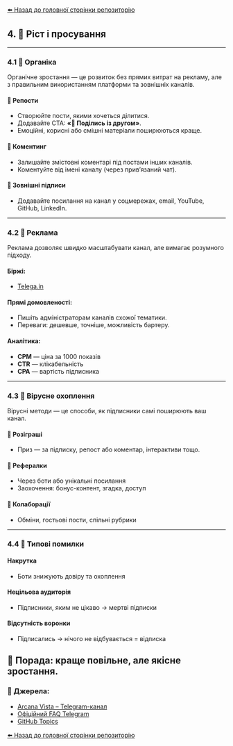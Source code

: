 <!--
Title: Ріст і просування Telegram-каналу
Description: Органіка, реклама, вірусні механіки та типові помилки при просуванні Telegram-каналу.
Author: Arcana Vista
URL: https://t.me/+OU1lpTQbSpA3OTdi
-->

[⬅️ Назад до головної сторінки репозиторію](https://github.com/ArcanaVista/Telegram-Lab)

## 4. 📣 Ріст і просування  <a name="4ріст-і-просування"></a>

---

### 4.1 🔁 Органіка <a name="41органіка"></a>

Органічне зростання — це розвиток без прямих витрат на рекламу, але з правильним використанням платформи та зовнішніх каналів.

#### 🔁 Репости
- Створюйте пости, якими хочеться ділитися.
- Додавайте CTA: **«🔁 Поділись із другом»**.
- Емоційні, корисні або смішні матеріали поширюються краще.

#### 💬 Коментинг
- Залишайте змістовні коментарі під постами інших каналів.
- Коментуйте від імені каналу (через прив’язаний чат).

#### 🔗 Зовнішні підписи
- Додавайте посилання на канал у соцмережах, email, YouTube, GitHub, LinkedIn.

---

### 4.2 📢 Реклама <a name="42реклама"></a>


Реклама дозволяє швидко масштабувати канал, але вимагає розумного підходу.

#### Біржі:
- [Telega.in](https://telega.in)

#### Прямі домовленості:
- Пишіть адміністраторам каналів схожої тематики.
- Переваги: дешевше, точніше, можливість бартеру.

#### Аналітика:
- **CPM** — ціна за 1000 показів
- **CTR** — клікабельність
- **CPA** — вартість підписника

---

### 4.3 🧬 Вірусне охоплення <a name="43вірусне-охоплення"></a>

Вірусні методи — це способи, як підписники самі поширюють ваш канал.

#### 🎁 Розіграші
- Приз — за підписку, репост або коментар, інтерактиви тощо.

#### 🧬 Рефералки
- Через боти або унікальні посилання
- Заохочення: бонус-контент, згадка, доступ

#### 🤝 Колаборації
- Обміни, гостьові пости, спільні рубрики

---

### 4.4 🚫 Типові помилки  <a name="44типові-помилки"></a>


#### Накрутка
- Боти знижують довіру та охоплення

#### Нецільова аудиторія
- Підписники, яким не цікаво → мертві підписки

#### Відсутність воронки
- Підписались → нічого не відбувається = відписка

📌 Порада: краще повільне, але якісне зростання.
---

### 🔗 Джерела:

- [Arcana Vista – Telegram-канал](https://t.me/+OU1lpTQbSpA3OTdi)
- [Офіційний FAQ Telegram](https://telegram.org/faq)
- [GitHub Topics](https://github.com/topics/telegram)

[⬅️ Назад до головної сторінки репозиторію](https://github.com/ArcanaVista/Telegram-Lab)